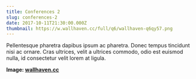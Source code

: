 ```yaml
---
title: Conferences 2
slug: conferences-2
date: 2017-10-11T21:30:00.000Z
thumbnail: https://w.wallhaven.cc/full/q6/wallhaven-q6qy57.png
---
```

Pellentesque pharetra dapibus ipsum ac pharetra. Donec tempus tincidunt nisi ac ornare. Cras ultrices,
velit a ultrices commodo, odio est euismod nulla, id consectetur velit lorem at ligula.

**Image: [wallhaven.cc](https://whvn.cc/q6qy57)**

